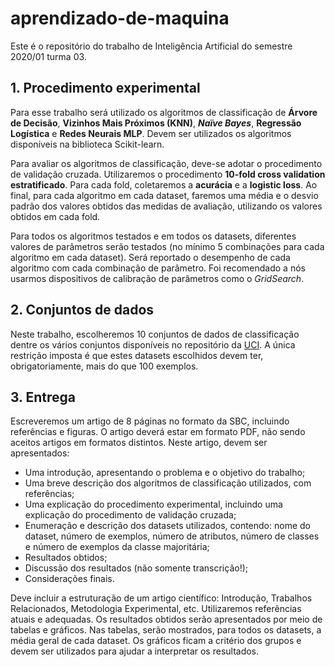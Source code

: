 # aprendizado-de-maquina
Este é o repositório do trabalho de Inteligência Artificial do semestre 2020/01 turma 03.

## 1. Procedimento experimental
  Para esse trabalho será utilizado os algoritmos de classificação de **Árvore de Decisão**, **Vizinhos Mais Próximos (KNN)**, ***Naïve Bayes***, **Regressão Logística** e **Redes Neurais MLP**. Devem ser utilizados os algoritmos disponíveis na biblioteca Scikit-learn.

  Para avaliar os algoritmos de classificação, deve-se adotar o procedimento de validação cruzada. Utilizaremos o procedimento **10-fold cross validation estratificado**. Para cada fold, coletaremos a **acurácia** e a **logistic loss**. Ao final, para cada algoritmo em cada dataset, faremos uma média e o desvio padrão dos valores obtidos das medidas de avaliação, utilizando os valores obtidos em cada fold.

  Para todos os algoritmos testados e em todos os datasets, diferentes valores de parâmetros serão testados (no mínimo 5 combinações para cada algoritmo em cada dataset). Será reportado o desempenho de cada algoritmo com cada combinação de parâmetro. Foi recomendado a nós usarmos dispositivos de calibração de parâmetros como o *GridSearch*.
  
## 2. Conjuntos de dados
  Neste trabalho, escolheremos 10 conjuntos de dados de classificação dentre os vários conjuntos disponíveis no repositório da [UCI](https://archive.ics.uci.edu/ml/index.php). A única restrição imposta é que estes datasets escolhidos devem ter, obrigatoriamente, mais do que 100 exemplos.

## 3. Entrega
  Escreveremos um artigo de 8 páginas no formato da SBC, incluindo referências e figuras. O artigo deverá estar em formato PDF, não sendo aceitos artigos em formatos distintos. Neste artigo, devem ser apresentados:
  - Uma introdução, apresentando o problema e o objetivo do trabalho;
  - Uma breve descrição dos algoritmos de classificação utilizados, com referências;
  - Uma explicação do procedimento experimental, incluindo uma explicação do procedimento de validação cruzada;
  - Enumeração e descrição dos datasets utilizados, contendo: nome do dataset, número de exemplos, número de atributos, número de classes e número de exemplos da classe majoritária;
  - Resultados obtidos;
  - Discussão dos resultados (não somente transcrição!);
  - Considerações finais.
  
  Deve incluir a estruturação de um artigo científico: Introdução, Trabalhos Relacionados, Metodologia Experimental, etc. Utilizaremos referências atuais e adequadas.
  Os resultados obtidos serão apresentados por meio de tabelas e gráficos. Nas tabelas, serão mostrados, para todos os datasets, a média geral de cada dataset. Os gráficos ficam a critério dos grupos e devem ser utilizados para ajudar a interpretar os resultados.
